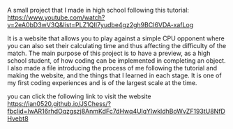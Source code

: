 A small project that I made in high school following this tutorial:
https://www.youtube.com/watch?v=2eA0bD3wV3Q&list=PLZ1QII7yudbe4gz2gh9BCI6VDA-xafLog

It is a website that allows you to play against a simple CPU opponent where you can also set their calculating time and thus affecting the difficulty of the match. The main purpose of this project is to have a preview, as a high school student, of how coding can be implemented in completing an object. I also made a file introducing the process of me following the tutorial and making the website, and the things that I learned in each stage. It is one of my first coding experiences and is of the largest scale at the time.

you can click the following link to visit the website
https://ian0520.github.io/JSChess/?fbclid=IwAR16rhdOqzgszj8AnmKdFc7dHwq4UlqYlwkldhBoWvZF193tU8NfDHvebt8
